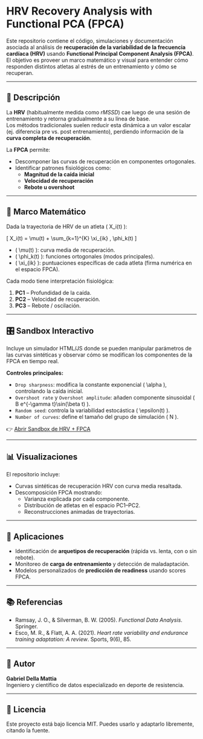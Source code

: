 # HRV Recovery Analysis with Functional PCA (FPCA)

Este repositorio contiene el código, simulaciones y documentación asociada al análisis de **recuperación de la variabilidad de la frecuencia cardíaca (HRV)** usando **Functional Principal Component Analysis (FPCA)**.  
El objetivo es proveer un marco matemático y visual para entender cómo responden distintos atletas al estrés de un entrenamiento y cómo se recuperan.

---

## 📖 Descripción
La **HRV** (habitualmente medida como *rMSSD*) cae luego de una sesión de entrenamiento y retorna gradualmente a su línea de base.  
Los métodos tradicionales suelen reducir esta dinámica a un valor escalar (ej. diferencia pre vs. post entrenamiento), perdiendo información de la **curva completa de recuperación**.  

La **FPCA** permite:
- Descomponer las curvas de recuperación en componentes ortogonales.
- Identificar patrones fisiológicos como:
  - **Magnitud de la caída inicial**
  - **Velocidad de recuperación**
  - **Rebote u overshoot**

---

## 🧮 Marco Matemático
Dada la trayectoria de HRV de un atleta \( X_i(t) \):

\[
X_i(t) = \mu(t) + \sum_{k=1}^{K} \xi_{ik} \, \phi_k(t)
\]

- \( \mu(t) \): curva media de recuperación.  
- \( \phi_k(t) \): funciones ortogonales (modos principales).  
- \( \xi_{ik} \): puntuaciones específicas de cada atleta (firma numérica en el espacio FPCA).  

Cada modo tiene interpretación fisiológica:
1. **PC1** – Profundidad de la caída.  
2. **PC2** – Velocidad de recuperación.  
3. **PC3** – Rebote / oscilación.  

---

## 🎛️ Sandbox Interactivo
Incluye un simulador HTML/JS donde se pueden manipular parámetros de las curvas sintéticas y observar cómo se modifican los componentes de la FPCA en tiempo real.

**Controles principales:**
- `Drop sharpness`: modifica la constante exponencial \( \alpha \), controlando la caída inicial.  
- `Overshoot rate` y `Overshoot amplitude`: añaden componente sinusoidal \( B e^{-\gamma t}\sin(\beta t) \).  
- `Random seed`: controla la variabilidad estocástica \( \epsilon(t) \).  
- `Number of curves`: define el tamaño del grupo de simulación \( N \).  

👉 [Abrir Sandbox de HRV + FPCA]([https://github.com/usuario/proyecto](https://enydog.github.io/HRV-Recovery-FPCA/))  

---

## 📊 Visualizaciones
El repositorio incluye:
- Curvas sintéticas de recuperación HRV con curva media resaltada.  
- Descomposición FPCA mostrando:
  - Varianza explicada por cada componente.  
  - Distribución de atletas en el espacio PC1–PC2.  
  - Reconstrucciones animadas de trayectorias.  

---

## 🚀 Aplicaciones
- Identificación de **arquetipos de recuperación** (rápida vs. lenta, con o sin rebote).  
- Monitoreo de **carga de entrenamiento** y detección de maladaptación.  
- Modelos personalizados de **predicción de readiness** usando scores FPCA.  

---

## 📚 Referencias
- Ramsay, J. O., & Silverman, B. W. (2005). *Functional Data Analysis*. Springer.  
- Esco, M. R., & Flatt, A. A. (2021). *Heart rate variability and endurance training adaptation: A review*. Sports, 9(6), 85.  

---

## 👤 Autor
**Gabriel Della Mattia**  
Ingeniero y científico de datos especializado en deporte de resistencia.  

---

## 📄 Licencia
Este proyecto está bajo licencia MIT. Puedes usarlo y adaptarlo libremente, citando la fuente.
